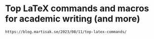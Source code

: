 # Top LaTeX commands and macros for academic writing (and more)
    https://blog.martisak.se/2023/08/11/top-latex-commands/ 
